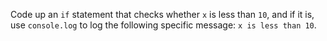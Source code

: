 Code up an `if` statement that checks whether `x` is less than `10`, and if it is, use `console.log` to log the following specific message: `x is less than 10`.
